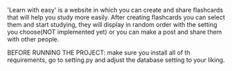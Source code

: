 'Learn with easy' is a website in which you can create and share flashcards that will help you study more easily. After creating flashcards you can select them and start studying, they will display in random order with the setting you choose(NOT implemented yet) or you can make a post and share them with other people.

BEFORE RUNNING THE PROJECT: make sure you install all of th requirements, go to setting.py and adjust the database setting to your liking.